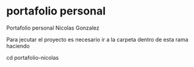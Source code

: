 # portafolio personal
Portafolio personal Nicolas Gonzalez

Para jecutar el proyecto es necesario ir a la carpeta dentro de esta rama haciendo

 cd portafolio-nicolas
